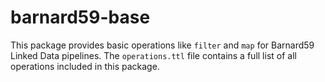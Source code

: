 # barnard59-base

This package provides basic operations like `filter` and `map` for Barnard59 Linked Data pipelines.
The `operations.ttl` file contains a full list of all operations included in this package. 

